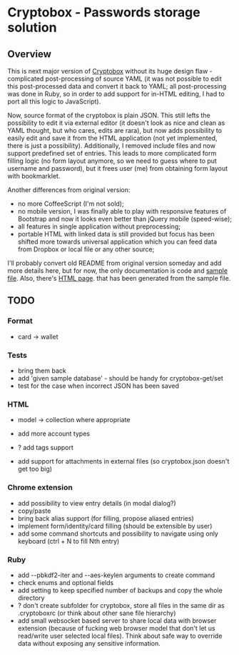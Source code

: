 # Cryptobox - Passwords storage solution

## Overview
This is next major version of
[Cryptobox](https://github.com/fomichev/cryptobox)
without its huge design flaw - complicated post-processing of source YAML
(it was not possible to edit this post-processed data and convert it
back to YAML; all post-processing was done in Ruby, so in order to add
support for in-HTML editing, I had to port all this logic to JavaScript).

Now, source format of the cryptobox is plain JSON. This still lefts the
possibility to edit it via external editor (it doesn't look as nice and
clean as YAML thought, but who cares, edits are rara), but now adds
possibility to easily edit and save it from the HTML application (not yet
implemented, there is just a possibility).
Additionally, I removed include files and now support predefined set
of entries. This leads to more complicated form filling logic (no form
layout anymore, so we need to guess where to put username and password),
but it frees user (me) from obtaining form layout with bookmarklet.

Another differences from original version:
- no more CoffeeScript (I'm not sold);
- no mobile version, I was finally able to play with responsive features of
  Bootstrap and now it looks even better than jQuery mobile (speed-wise);
- all features in single application without preprocessing;
- portable HTML with linked data is still provided but focus has been
  shifted more towards universal application which you can feed data from
  Dropbox or local file or any other source;

I'll probably convert old README from original version someday and add
more details here, but for now, the only documentation is code and
[sample file](https://github.com/fomichev/cryptobox2/sample/sample.json).
Also, there's
[HTML page](https://github.com/fomichev/cryptobox2/sample/cryptobox/portable.html).
that has been generated from the sample file.

## TODO
### Format
* card -> wallet

### Tests
* bring them back
* add 'given sample database' - should be handy for cryptobox-get/set
* test for the case when incorrect JSON has been saved

### HTML
* model -> collection where appropriate

* add more account types
* ? add tags support
* add support for attachments in external files (so cryptobox.json doesn't get too big)

### Chrome extension
* add possibility to view entry details (in modal dialog?)
* copy/paste
* bring back alias support (for filling, propose aliased entries)
* implement form/identity/card filling (should be extensible by user)
* add some command shortcuts and possibility to navigate using only keyboard
  (ctrl + N to fill Nth entry)

### Ruby
* add --pbkdf2-iter and --aes-keylen arguments to create command
* check enums and optional fields
* add setting to keep specified number of backups and copy the whole directory
* ? don't create subfolder for cryptobox, store all files in the same dir
  as .cryptoboxrc (or think about other sane file hierarchy)
* add small websocket based server to share local data with browser
  extension (because of fucking web browser model that don't
  let us read/write user selected local files).
  Think about safe way to override data without exposing any sensitive
  information.
